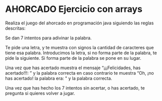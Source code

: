# AHORCADO Ejercicio con arrays

Realiza el juego del ahorcado en programación java siguiendo las reglas descritas:

Se dan 7 intentos para adivinar la palabra. 

Te pide una letra, y te muestra con signos la cantidad de caracteres que tiene esa palabra. Introducimos la letra, si no forma parte de la palabra, te pide la siguiente. Si forma parte de la palabra se pone en su lugar. 

Una vez que has acertado muestra el mensaje “¡¡¡Felicidades, has acertado!!!: ” y la palabra correcta en caso contrario te muestra “Oh, ¡no has acertado! la palabra era: " y la palabra correcta. 

Una vez que has hecho los 7 intentos sin acertar, o has acertado, te pregunta si quieres volver a jugar. 
